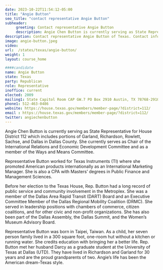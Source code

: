```yaml
---
date: 2023-10-22T11:54:12-05:00
title: "Angie Button"
seo_title: "contact representative Angie Button"
subheader:
     greeting: Contact representative Angie Button
     description: Angie Chen Button is currently serving as State Representative for House District 112 which includes portions of Garland, Richardson, Rowlett, Sachse, and Dallas in Dallas County. She currently serves as Chair of the International Relations and Economic Development Committee and as a member of the Ways and Means Committee.
description: Contact representative Angie Button of Texas. Contact information for Angie Button includes email address, phone number, and mailing address.
image: angie-button.jpeg
video:
url:  /states/texas/angie-button/
weight: 1
layout: course_home

####candidate
name: Angie Button
state: Texas
party: Republican
role: Representative
inoffice: current
elected: 2009
mailing1: State Capitol Room CAP GW.7 PO Box 2910 Austin, TX 78768-2910
phone1: 512-463-0486
website: https://house.texas.gov/members/member-page/?district=112/
email : https://house.texas.gov/members/member-page/?district=112/
twitter: angiechenbutton
---
```


Angie Chen Button is currently serving as State Representative for House District 112 which includes portions of Garland, Richardson, Rowlett, Sachse, and Dallas in Dallas County. She currently serves as Chair of the International Relations and Economic Development Committee and as a member of the Ways and Means Committee.

Representative Button worked for Texas Instruments (TI) where she promoted American products internationally as an International Marketing Manager. She is also a CPA with Masters’ degrees in Public Finance and Management Sciences.

Before her election to the Texas House, Rep. Button had a long record of public service and community involvement in the Metroplex. She was a member of the Dallas Area Rapid Transit (DART) Board and an Executive Committee Member of the Dallas Regional Mobility Coalition (DRMC). She served in leadership positions with chambers of commerce, citizen coalitions, and for other civic and non-profit organizations. She has also been part of the Dallas Assembly, the Dallas Summit, and the Women’s Museum Advisory Board.

Representative Button was born in Taipei, Taiwan. As a child, her seven person family lived in a 300 square foot, one-room hut without a kitchen or running water. She credits education with bringing her a better life. Rep. Button met her husband Darcy as a graduate student at the University of Texas at Dallas (UTD). They have lived in Richardson and Garland for 30 years and are the proud grandparents of two. Angie’s life has been the American dream-Texas style.
